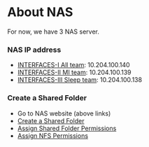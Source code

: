 # About NAS

For now, we have 3 NAS server.

### NAS IP address

- [INTERFACES-I All team](http://10.204.100.140:5000/): 10.204.100.140
- [INTERFACES-II MI team](http://10.204.100.139:5000/): 10.204.100.139
- [INTERFACES-III Sleep team](http://10.204.100.138:5000/): 10.204.100.138


### Create a Shared Folder
- Go to NAS website (above links)
- [Create a Shared Folder](https://kb.synology.com/th-th/DSM/help/DSM/AdminCenter/file_share_create?version=6)
- [Assign Shared Folder Permissions](https://kb.synology.com/th-th/DSM/help/DSM/AdminCenter/file_share_privilege?version=6)
- [Assign NFS Permissions](https://kb.synology.com/th-th/DSM/help/DSM/AdminCenter/file_share_privilege_nfs?version=6)
